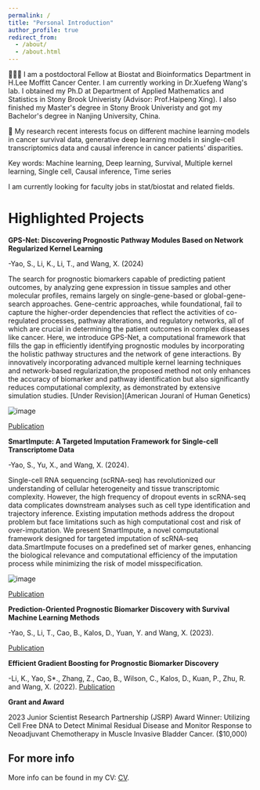 ```yaml
---
permalink: /
title: "Personal Introduction"
author_profile: true
redirect_from: 
  - /about/
  - /about.html
---
```


👨🏻‍💻 I am a postdoctoral Fellow at Biostat and Bioinformatics Department in H.Lee Moffitt Cancer Center. I am currently working in Dr.Xuefeng Wang's lab. 
   I obtained my Ph.D at Department of Applied Mathematics and Statistics in Stony Brook Univeristy (Advisor: Prof.Haipeng Xing). I also finished my Master's 
   degree in Stony Brook Univeristy and got my Bachelor's degree in Nanjing University, China.

🔬 My research recent interests focus on different machine learning models in cancer survival data, generative deep learning models in single-cell transcriptomics data
   and causal inference in cancer patients' disparities.
   
Key words: Machine learning, Deep learning, Survival, Multiple kernel learning, Single cell, Causal inference, Time series 

I am currently looking for faculty jobs in stat/biostat and related fields.


Highlighted Projects
======
**GPS-Net: Discovering Prognostic Pathway Modules Based on Network Regularized Kernel Learning**

-Yao, S., Li, K., Li, T., and Wang, X. (2024)

The search for prognostic biomarkers capable of predicting patient outcomes, by analyzing gene expression in tissue samples and other molecular profiles, 
remains largely on single-gene-based or global-gene-search approaches. Gene-centric approaches, while foundational, fail to capture the higher-order dependencies
that reflect the activities of co-regulated processes, pathway alterations, and regulatory networks, all of which are crucial in determining the patient outcomes 
in complex diseases like cancer. Here, we introduce GPS-Net, a computational framework that fills the gap in efficiently identifying prognostic  modules by incorporating 
the holistic pathway structures and the network of gene interactions. By innovatively incorporating advanced multiple kernel learning techniques and network-based 
regularization,the proposed method not only enhances the accuracy of biomarker and pathway identification but also significantly reduces computational complexity, 
as demonstrated by extensive simulation studies.
[Under Revision](American Jouranl of Human Genetics)

![image](https://github.com/user-attachments/assets/217bc986-a174-4ca0-9e3f-91607e506313)

[Publication](https://)

**SmartImpute: A Targeted Imputation Framework for Single-cell Transcriptome Data**

-Yao, S., Yu, X., and Wang, X. (2024).

Single-cell RNA sequencing (scRNA-seq) has revolutionized our understanding of cellular heterogeneity and tissue transcriptomic complexity. 
However, the high frequency of dropout events in scRNA-seq data complicates downstream analyses such as cell type identification and trajectory inference. 
Existing imputation methods address the dropout problem but face limitations such as high computational cost and risk of over-imputation. We present SmartImpute, 
a novel computational framework designed for targeted imputation of scRNA-seq data.SmartImpute focuses on a predefined set of marker genes, enhancing the biological 
relevance and computational efficiency of the imputation process while minimizing the risk of model misspecification.

![image](https://github.com/user-attachments/assets/9cb9f7c6-c6dc-40b9-9cc9-3002103b3a9e)

[Publication](https://)

**Prediction-Oriented Prognostic Biomarker Discovery with Survival Machine Learning Methods**

-Yao, S., Li, T., Cao, B., Kalos, D., Yuan, Y. and Wang, X. (2023).

[Publication]([https://www.mdpi.com/1424-8220/22/11/4240](https://academic.oup.com/nargab/article/5/2/lqad055/7199343))

**Efficient Gradient Boosting for Prognostic Biomarker Discovery**

-Li, K., Yao, S*., Zhang, Z., Cao, B., Wilson, C., Kalos, D., Kuan, P., Zhu, R. and Wang, X. (2022).
[Publication](https://academic.oup.com/bioinformatics/article/38/6/1631/6493225)


**Grant and Award**

2023 Junior Scientist Research Partnership (JSRP) Award Winner: Utilizing Cell Free DNA to Detect Minimal Residual Disease and Monitor Response to Neoadjuvant Chemotherapy in Muscle Invasive Bladder Cancer. ($10,000)

For more info
------
More info can be found in my CV: [CV](https://github.com/topycyao.io/SY//cv/). 
